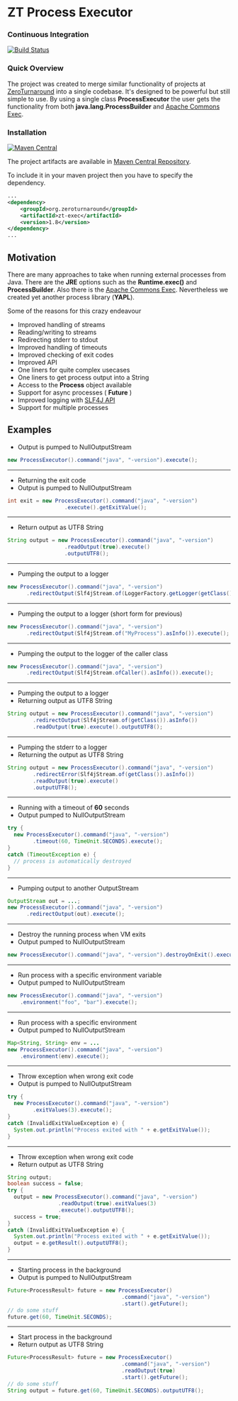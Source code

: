 ZT Process Executor
================

### Continuous Integration
[![Build Status](https://travis-ci.org/zeroturnaround/zt-exec.png)](https://travis-ci.org/zeroturnaround/zt-exec)

### Quick Overview

The project was created to merge similar functionality of projects at [ZeroTurnaround](http://zeroturnaround.com/) into a single codebase.
It's designed to be powerful but still simple to use. By using a single class **ProcessExecutor**
the user gets the functionality from both **java.lang.ProcessBuilder** and [Apache Commons Exec](http://commons.apache.org/proper/commons-exec/).

### Installation
[![Maven Central](https://maven-badges.herokuapp.com/maven-central/org.zeroturnaround/zt-exec/badge.svg)](https://maven-badges.herokuapp.com/maven-central/org.zeroturnaround/zt-exec)

The project artifacts are available in [Maven Central Repository](http://search.maven.org/#browse%7C1982316413).

To include it in your maven project then you have to specify the dependency.

```xml
...
<dependency>
    <groupId>org.zeroturnaround</groupId>
    <artifactId>zt-exec</artifactId>
    <version>1.8</version>
</dependency>
...
```

## Motivation

There are many approaches to take when running external processes from Java. There are the **JRE** options such as the **Runtime.exec()** and **ProcessBuilder**. Also there is the [Apache Commons Exec](http://commons.apache.org/proper/commons-exec/). Nevertheless we created yet another process library (**YAPL**). 

Some of the reasons for this crazy endeavour

* Improved handling of streams
 * Reading/writing to streams
 * Redirecting stderr to stdout
* Improved handling of timeouts
* Improved checking of exit codes
* Improved API
 * One liners for quite complex usecases
 * One liners to get process output into a String
 * Access to the **Process** object available
 * Support for async processes ( **Future** ) 
* Improved logging with [SLF4J API](http://www.slf4j.org/)
* Support for multiple processes

## Examples

* Output is pumped to NullOutputStream

```java
new ProcessExecutor().command("java", "-version").execute();
```

<hr/>

* Returning the exit code
* Output is pumped to NullOutputStream

```java
int exit = new ProcessExecutor().command("java", "-version")
                  .execute().getExitValue();
```

<hr/>

* Return output as UTF8 String

```java
String output = new ProcessExecutor().command("java", "-version")
                  .readOutput(true).execute()
                  .outputUTF8();    
```

<hr/>

* Pumping the output to a logger

```java
new ProcessExecutor().command("java", "-version")
      .redirectOutput(Slf4jStream.of(LoggerFactory.getLogger(getClass().getName() + ".MyProcess")).asInfo()).execute();
```

<hr/>

* Pumping the output to a logger (short form for previous)

```java
new ProcessExecutor().command("java", "-version")
      .redirectOutput(Slf4jStream.of("MyProcess").asInfo()).execute();
```

<hr/>

* Pumping the output to the logger of the caller class

```java
new ProcessExecutor().command("java", "-version")
      .redirectOutput(Slf4jStream.ofCaller().asInfo()).execute();
```

<hr/>

* Pumping the output to a logger
* Returning output as UTF8 String

```java
String output = new ProcessExecutor().command("java", "-version")
        .redirectOutput(Slf4jStream.of(getClass()).asInfo())
        .readOutput(true).execute().outputUTF8();
```

<hr/>

* Pumping the stderr to a logger
* Returning the output as UTF8 String

```java
String output = new ProcessExecutor().command("java", "-version")
        .redirectError(Slf4jStream.of(getClass()).asInfo())
        .readOutput(true).execute()
        .outputUTF8();
```

<hr/>

* Running with a timeout of **60** seconds
* Output pumped to NullOutputStream

```java
try {
  new ProcessExecutor().command("java", "-version")
        .timeout(60, TimeUnit.SECONDS).execute();
}
catch (TimeoutException e) {
  // process is automatically destroyed
}
```

<hr/>

* Pumping output to another OutputStream

```java
OutputStream out = ...;
new ProcessExecutor().command("java", "-version")
      .redirectOutput(out).execute();
```

<hr/>

* Destroy the running process when VM exits
* Output pumped to NullOutputStream

```java
new ProcessExecutor().command("java", "-version").destroyOnExit().execute();
```

<hr/>

* Run process with a specific environment variable
* Output pumped to NullOutputStream

```java
new ProcessExecutor().command("java", "-version")
    .environment("foo", "bar").execute();
```

<hr/>

* Run process with a specific environment
* Output pumped to NullOutputStream

```java
Map<String, String> env = ...
new ProcessExecutor().command("java", "-version")
    .environment(env).execute();
```

<hr/>

* Throw exception when wrong exit code
* Output is pumped to NullOutputStream

```java
try {
  new ProcessExecutor().command("java", "-version")
        .exitValues(3).execute();
}
catch (InvalidExitValueException e) {
  System.out.println("Process exited with " + e.getExitValue());
}
```

<hr/>

* Throw exception when wrong exit code
* Return output as UTF8 String 

```java
String output;
boolean success = false;
try {
  output = new ProcessExecutor().command("java", "-version")
                .readOutput(true).exitValues(3)
                .execute().outputUTF8();
  success = true;
}
catch (InvalidExitValueException e) {
  System.out.println("Process exited with " + e.getExitValue());
  output = e.getResult().outputUTF8();
}
```

<hr/>

* Starting process in the background
* Output is pumped to NullOutputStream

```java
Future<ProcessResult> future = new ProcessExecutor()
                                    .command("java", "-version")
                                    .start().getFuture();
// do some stuff
future.get(60, TimeUnit.SECONDS);
```

<hr/>

* Start process in the background
* Return output as UTF8 String

```java
Future<ProcessResult> future = new ProcessExecutor()
                                    .command("java", "-version")
                                    .readOutput(true)
                                    .start().getFuture();
// do some stuff
String output = future.get(60, TimeUnit.SECONDS).outputUTF8();
```

